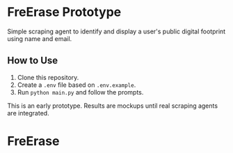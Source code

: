 # FreErase Prototype

Simple scraping agent to identify and display a user's public digital footprint using name and email.

## How to Use

1. Clone this repository.
2. Create a `.env` file based on `.env.example`.
3. Run `python main.py` and follow the prompts.

This is an early prototype. Results are mockups until real scraping agents are integrated.
# FreErase
